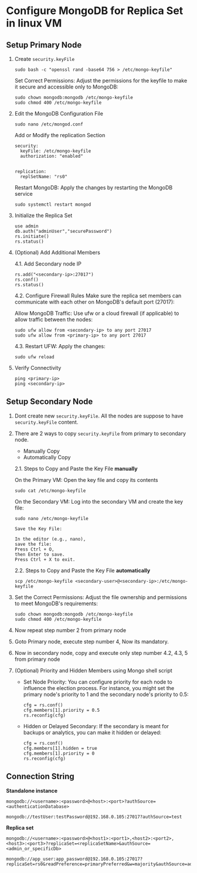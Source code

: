 
# Configure MongoDB for Replica Set in linux VM

## Setup Primary Node

1. Create `security.keyFile`
    ```
    sudo bash -c "openssl rand -base64 756 > /etc/mongo-keyfile"
    ```

    Set Correct Permissions: Adjust the permissions for the keyfile to make it secure and accessible only to MongoDB:

    ```
    sudo chown mongodb:mongodb /etc/mongo-keyfile
    sudo chmod 400 /etc/mongo-keyfile
    ```

2. Edit the MongoDB Configuration File
    ```
    sudo nano /etc/mongod.conf
    ```

    Add or Modify the replication Section
    ```
    security:
      keyFile: /etc/mongo-keyfile
      authorization: "enabled"


    replication:
      replSetName: "rs0"
    ```

    Restart MongoDB: Apply the changes by restarting the MongoDB service
    ```
    sudo systemctl restart mongod
    ```

3. Initialize the Replica Set
    ```
    use admin
    db.auth("adminUser","securePassword")
    rs.initiate()
    rs.status()
    ```

4. (Optional) Add Additional Members

    4.1. Add Secondary node IP
    ```
    rs.add("<secondary-ip>:27017")
    rs.conf()
    rs.status()
    ```
    4.2. Configure Firewall Rules
    Make sure the replica set members can communicate with each other on MongoDB's default port (27017):

    Allow MongoDB Traffic: Use ufw or a cloud firewall (if applicable) to allow traffic between the nodes:
    ```
    sudo ufw allow from <secondary-ip> to any port 27017
    sudo ufw allow from <primary-ip> to any port 27017
    ```

    4.3. Restart UFW: Apply the changes:
    ```
    sudo ufw reload
    ```

5. Verify Connectivity
    ```
    ping <primary-ip>
    ping <secondary-ip>
    ```

## Setup Secondary Node

1. Dont create new `security.keyFile`. All the nodes are suppose to have `security.keyFile` content.
2. There are 2 ways to copy `security.keyFile` from primary to secondary node.
   - Manually Copy
   - Automatically Copy

    2.1. Steps to Copy and Paste the Key File **manually**

    On the Primary VM: Open the key file and copy its contents
    ```
    sudo cat /etc/mongo-keyfile
    ```
    On the Secondary VM: Log into the secondary VM and create the key file:
    ```
    sudo nano /etc/mongo-keyfile
    ```
    ```
    Save the Key File:

    In the editor (e.g., nano),
    save the file:
    Press Ctrl + O,
    then Enter to save.
    Press Ctrl + X to exit.
    ```

    2.2. Steps to Copy and Paste the Key File **automatically**
    ```
    scp /etc/mongo-keyfile <secondary-user>@<secondary-ip>:/etc/mongo-keyfile
    ```
3. Set the Correct Permissions:
   Adjust the file ownership and permissions to meet MongoDB's requirements:
    ```
    sudo chown mongodb:mongodb /etc/mongo-keyfile
    sudo chmod 400 /etc/mongo-keyfile
    ```
4. Now repeat step number 2 from primary node
5. Goto Primary node, execute step number 4, Now its mandatory.
6. Now in secondary node, copy and execute only step number 4.2, 4.3, 5 from primary node
7. (Optional) Priority and Hidden Members using Mongo shell script
     - Set Node Priority: You can configure priority for each node to influence the election process. For instance, you might set the primary node's priority to 1 and the secondary node's priority to 0.5:
        ```
        cfg = rs.conf()
        cfg.members[1].priority = 0.5
        rs.reconfig(cfg)
        ```
     - Hidden or Delayed Secondary: If the secondary is meant for backups or analytics, you can make it hidden or delayed:
        ```
        cfg = rs.conf()
        cfg.members[1].hidden = true
        cfg.members[1].priority = 0
        rs.reconfig(cfg)
        ```

## Connection String

**Standalone instance**
```
mongodb://<username>:<password>@<host>:<port>?authSource=<authenticationDatabase>

mongodb://testUser:testPassword@192.168.0.105:27017?authSource=test
```

**Replica set**
```
mongodb://<username>:<password>@<host1>:<port1>,<host2>:<port2>,<host3>:<port3>?replicaSet=<replicaSetName>&authSource=<admin_or_specificDb>

mongodb://app_user:app_password@192.168.0.105:27017?replicaSet=rs0&readPreference=primaryPreferred&w=majority&authSource=admin
```

